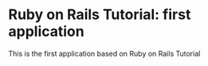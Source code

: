 # Ruby on Rails Tutorial: first application

This is the first application based on
Ruby on Rails Tutorial
